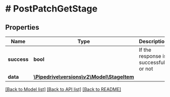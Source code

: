 # # PostPatchGetStage

## Properties

Name | Type | Description | Notes
------------ | ------------- | ------------- | -------------
**success** | **bool** | If the response is successful or not | [optional]
**data** | [**\Pipedrive\versions\v2\Model\StageItem**](.md) |  | [optional]

[[Back to Model list]](../../README.md#models) [[Back to API list]](../../README.md#endpoints) [[Back to README]](../../README.md)
